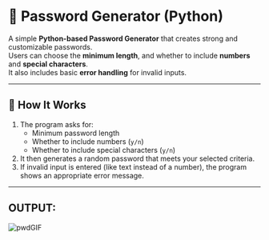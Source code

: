 # 🔐 Password Generator (Python)

A simple **Python-based Password Generator** that creates strong and customizable passwords.  
Users can choose the **minimum length**, and whether to include **numbers** and **special characters**.  
It also includes basic **error handling** for invalid inputs.

---

## 🚀 How It Works

1. The program asks for:
   - Minimum password length  
   - Whether to include numbers (`y/n`)  
   - Whether to include special characters (`y/n`)  
2. It then generates a random password that meets your selected criteria.  
3. If invalid input is entered (like text instead of a number), the program shows an appropriate error message.

---

## **OUTPUT:**

![pwdGIF](https://github.com/user-attachments/assets/4e504023-e55d-4b1f-8a90-eea304e3a7fc)
